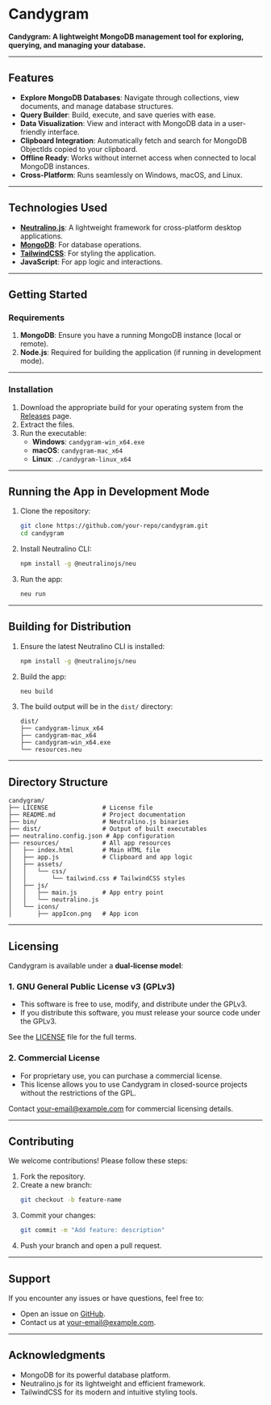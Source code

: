 # **Candygram**

**Candygram: A lightweight MongoDB management tool for exploring, querying, and managing your database.**

---

## **Features**

- **Explore MongoDB Databases**: Navigate through collections, view documents, and manage database structures.
- **Query Builder**: Build, execute, and save queries with ease.
- **Data Visualization**: View and interact with MongoDB data in a user-friendly interface.
- **Clipboard Integration**: Automatically fetch and search for MongoDB ObjectIds copied to your clipboard.
- **Offline Ready**: Works without internet access when connected to local MongoDB instances.
- **Cross-Platform**: Runs seamlessly on Windows, macOS, and Linux.

---

## **Technologies Used**

- **[Neutralino.js](https://neutralino.js.org)**: A lightweight framework for cross-platform desktop applications.
- **[MongoDB](https://www.mongodb.com)**: For database operations.
- **[TailwindCSS](https://tailwindcss.com)**: For styling the application.
- **JavaScript**: For app logic and interactions.

---

## **Getting Started**

### **Requirements**

1. **MongoDB**: Ensure you have a running MongoDB instance (local or remote).
2. **Node.js**: Required for building the application (if running in development mode).

---

### **Installation**

1. Download the appropriate build for your operating system from the [Releases](#) page.
2. Extract the files.
3. Run the executable:
   - **Windows**: `candygram-win_x64.exe`
   - **macOS**: `candygram-mac_x64`
   - **Linux**: `./candygram-linux_x64`

---

## **Running the App in Development Mode**

1. Clone the repository:

   ```bash
   git clone https://github.com/your-repo/candygram.git
   cd candygram
   ```

2. Install Neutralino CLI:

   ```bash
   npm install -g @neutralinojs/neu
   ```

3. Run the app:
   ```bash
   neu run
   ```

---

## **Building for Distribution**

1. Ensure the latest Neutralino CLI is installed:

   ```bash
   npm install -g @neutralinojs/neu
   ```

2. Build the app:

   ```bash
   neu build
   ```

3. The build output will be in the `dist/` directory:
   ```
   dist/
   ├── candygram-linux_x64
   ├── candygram-mac_x64
   ├── candygram-win_x64.exe
   └── resources.neu
   ```

---

## **Directory Structure**

```plaintext
candygram/
├── LICENSE               # License file
├── README.md             # Project documentation
├── bin/                  # Neutralino.js binaries
├── dist/                 # Output of built executables
├── neutralino.config.json # App configuration
├── resources/            # All app resources
│   ├── index.html        # Main HTML file
│   ├── app.js            # Clipboard and app logic
│   ├── assets/
│   │   └── css/
│   │       └── tailwind.css # TailwindCSS styles
│   ├── js/
│   │   ├── main.js       # App entry point
│   │   └── neutralino.js
│   └── icons/
│       ├── appIcon.png   # App icon
```

---

## **Licensing**

Candygram is available under a **dual-license model**:

### **1. GNU General Public License v3 (GPLv3)**

- This software is free to use, modify, and distribute under the GPLv3.
- If you distribute this software, you must release your source code under the GPLv3.

See the [LICENSE](./LICENSE) file for the full terms.

### **2. Commercial License**

- For proprietary use, you can purchase a commercial license.
- This license allows you to use Candygram in closed-source projects without the restrictions of the GPL.

Contact [your-email@example.com](mailto:your-email@example.com) for commercial licensing details.

---

## **Contributing**

We welcome contributions! Please follow these steps:

1. Fork the repository.
2. Create a new branch:
   ```bash
   git checkout -b feature-name
   ```
3. Commit your changes:
   ```bash
   git commit -m "Add feature: description"
   ```
4. Push your branch and open a pull request.

---

## **Support**

If you encounter any issues or have questions, feel free to:

- Open an issue on [GitHub](#).
- Contact us at [your-email@example.com](mailto:your-email@example.com).

---

## **Acknowledgments**

- MongoDB for its powerful database platform.
- Neutralino.js for its lightweight and efficient framework.
- TailwindCSS for its modern and intuitive styling tools.
